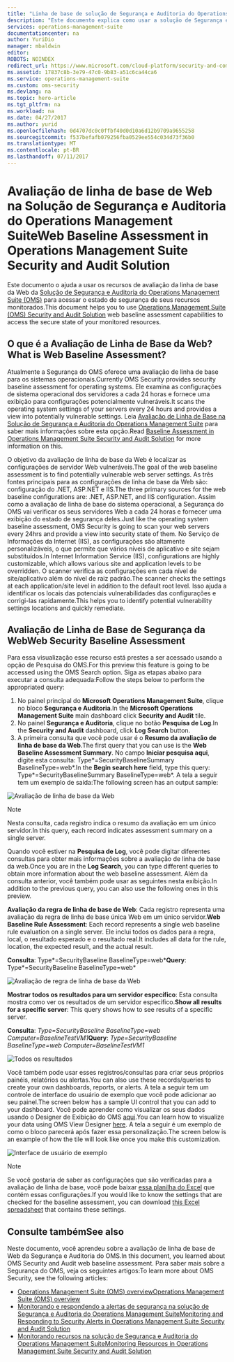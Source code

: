 ```yaml
---
title: "Linha de base de solução de Segurança e Auditoria do Operations Management Suite | Microsoft Docs"
description: "Este documento explica como usar a solução de Segurança e Auditoria do OMS para realizar uma avaliação de linha de base de Web de todos os servidores Web para fins de conformidade e segurança."
services: operations-management-suite
documentationcenter: na
author: YuriDio
manager: mbaldwin
editor: 
ROBOTS: NOINDEX
redirect_url: https://www.microsoft.com/cloud-platform/security-and-compliance
ms.assetid: 17837c8b-3e79-47c0-9b83-a51c6ca44ca6
ms.service: operations-management-suite
ms.custom: oms-security
ms.devlang: na
ms.topic: hero-article
ms.tgt_pltfrm: na
ms.workload: na
ms.date: 04/27/2017
ms.author: yurid
ms.openlocfilehash: 0d4707dc0c0ffbf40d0d10a6d12b9709a9655258
ms.sourcegitcommit: f537befafb079256fba0529ee554c034d73f36b0
ms.translationtype: MT
ms.contentlocale: pt-BR
ms.lasthandoff: 07/11/2017
---
```

# <a name="web-baseline-assessment-in-operations-management-suite-security-and-audit-solution"></a><span data-ttu-id="36683-103">Avaliação de linha de base de Web na Solução de Segurança e Auditoria do Operations Management Suite</span><span class="sxs-lookup"><span data-stu-id="36683-103">Web Baseline Assessment in Operations Management Suite Security and Audit Solution</span></span>
<span data-ttu-id="36683-104">Este documento o ajuda a usar os recursos de avaliação da linha de base da Web da [Solução de Segurança e Auditoria do Operations Management Suite (OMS)](operations-management-suite-overview.md) para acessar o estado de segurança de seus recursos monitorados.</span><span class="sxs-lookup"><span data-stu-id="36683-104">This document helps you to use [Operations Management Suite (OMS) Security and Audit Solution](operations-management-suite-overview.md) web baseline assessment capabilities to access the secure state of your monitored resources.</span></span>

## <a name="what-is-web-baseline-assessment"></a><span data-ttu-id="36683-105">O que é a Avaliação de Linha de Base da Web?</span><span class="sxs-lookup"><span data-stu-id="36683-105">What is Web Baseline Assessment?</span></span>
<span data-ttu-id="36683-106">Atualmente a Segurança do OMS oferece uma avaliação de linha de base para os sistemas operacionais.</span><span class="sxs-lookup"><span data-stu-id="36683-106">Currently OMS Security provides security baseline assessment for operating systems.</span></span> <span data-ttu-id="36683-107">Ele examina as configurações de sistema operacional dos servidores a cada 24 horas e fornece uma exibição para configurações potencialmente vulneráveis.</span><span class="sxs-lookup"><span data-stu-id="36683-107">It scans the operating system settings of your servers every 24 hours and provides a view into potentially vulnerable settings.</span></span> <span data-ttu-id="36683-108">Leia [Avaliação de Linha de Base na Solução de Segurança e Auditoria do Operations Management Suite](oms-security-baseline.md) para saber mais informações sobre esta opção.</span><span class="sxs-lookup"><span data-stu-id="36683-108">Read [Baseline Assessment in Operations Management Suite Security and Audit Solution](oms-security-baseline.md) for more information on this.</span></span>

<span data-ttu-id="36683-109">O objetivo da avaliação de linha de base da Web é localizar as configurações de servidor Web vulneráveis.</span><span class="sxs-lookup"><span data-stu-id="36683-109">The goal of the web baseline assessment is to find potentially vulnerable web server settings.</span></span> <span data-ttu-id="36683-110">As três fontes principais para as configurações de linha de base da Web são: configuração do .NET, ASP.NET e IIS.</span><span class="sxs-lookup"><span data-stu-id="36683-110">The three primary sources for the web baseline configurations are: .NET, ASP.NET, and IIS configuration.</span></span>  <span data-ttu-id="36683-111">Assim como a avaliação de linha de base do sistema operacional, a Segurança do OMS vai verificar os seus servidores Web a cada 24 horas e fornecer uma exibição do estado de segurança deles.</span><span class="sxs-lookup"><span data-stu-id="36683-111">Just like the operating system baseline assessment, OMS Security is going to scan your web servers every 24hrs and provide a view into security state of them.</span></span>  <span data-ttu-id="36683-112">No Serviço de Informações da Internet (IIS), as configurações são altamente personalizáveis, o que permite que vários níveis de aplicativo e site sejam substituídos.</span><span class="sxs-lookup"><span data-stu-id="36683-112">In Internet Information Service (IIS), configurations are highly customizable, which allows various site and application levels to be overridden.</span></span> <span data-ttu-id="36683-113">O scanner verifica as configurações em cada nível de site/aplicativo além do nível de raiz padrão.</span><span class="sxs-lookup"><span data-stu-id="36683-113">The scanner checks the settings at each application/site level in addition to the default root level.</span></span> <span data-ttu-id="36683-114">Isso ajuda a identificar os locais das potenciais vulnerabilidades das configurações e corrigi-las rapidamente.</span><span class="sxs-lookup"><span data-stu-id="36683-114">This helps you to identify potential vulnerability settings locations and quickly remediate.</span></span>


## <a name="web-security-baseline-assessment"></a><span data-ttu-id="36683-115">Avaliação de Linha de Base de Segurança da Web</span><span class="sxs-lookup"><span data-stu-id="36683-115">Web Security Baseline Assessment</span></span>
<span data-ttu-id="36683-116">Para essa visualização esse recurso está prestes a ser acessado usando a opção de Pesquisa do OMS.</span><span class="sxs-lookup"><span data-stu-id="36683-116">For this preview this feature is going to be accessed using the OMS Search option.</span></span> <span data-ttu-id="36683-117">Siga as etapas abaixo para executar a consulta adequada:</span><span class="sxs-lookup"><span data-stu-id="36683-117">Follow the steps below to perform the appropriated query:</span></span>

1. <span data-ttu-id="36683-118">No painel principal do **Microsoft Operations Management Suite**, clique no bloco **Segurança e Auditoria**.</span><span class="sxs-lookup"><span data-stu-id="36683-118">In the **Microsoft Operations Management Suite** main dashboard click **Security and Audit** tile.</span></span>
2. <span data-ttu-id="36683-119">No painel **Segurança e Auditoria**, clique no botão **Pesquisa de Log**.</span><span class="sxs-lookup"><span data-stu-id="36683-119">In the **Security and Audit** dashboard, click **Log Search** button.</span></span>
3. <span data-ttu-id="36683-120">A primeira consulta que você pode usar é o **Resumo da avaliação de linha de base da Web**.</span><span class="sxs-lookup"><span data-stu-id="36683-120">The first query that you can use is the **Web Baseline Assessment Summary**.</span></span> <span data-ttu-id="36683-121">No campo **Iniciar pesquisa aqui**, digite esta consulta: Type*=SecurityBaselineSummary BaselineType=web*.</span><span class="sxs-lookup"><span data-stu-id="36683-121">In the **Begin search here** field, type this query: Type*=SecurityBaselineSummary BaselineType=web*.</span></span> <span data-ttu-id="36683-122">A tela a seguir tem um exemplo de saída:</span><span class="sxs-lookup"><span data-stu-id="36683-122">The following screen has an output sample:</span></span>

![Avaliação de linha de base da Web](./media/oms-security-web-baseline/oms-security-web-baseline-fig1-new.png)

> [!NOTE]
> <span data-ttu-id="36683-124">Nesta consulta, cada registro indica o resumo da avaliação em um único servidor.</span><span class="sxs-lookup"><span data-stu-id="36683-124">In this query, each record indicates assessment summary on a single server.</span></span>

<span data-ttu-id="36683-125">Quando você estiver na **Pesquisa de Log**, você pode digitar diferentes consultas para obter mais informações sobre a avaliação de linha de base da web.</span><span class="sxs-lookup"><span data-stu-id="36683-125">Once you are in the **Log Search**, you can type different queries to obtain more information about the web baseline assessment.</span></span> <span data-ttu-id="36683-126">Além da consulta anterior, você também pode usar as seguintes nesta exibição.</span><span class="sxs-lookup"><span data-stu-id="36683-126">In addition to the previous query, you can also use the following ones in this preview.</span></span>

<span data-ttu-id="36683-127">**Avaliação da regra de linha de base de Web**: Cada registro representa uma avaliação da regra de linha de base única Web em um único servidor.</span><span class="sxs-lookup"><span data-stu-id="36683-127">**Web Baseline Rule Assessment**: Each record represents a single web baseline rule evaluation on a single server.</span></span> <span data-ttu-id="36683-128">Ele inclui todos os dados para a regra, local, o resultado esperado e o resultado real.</span><span class="sxs-lookup"><span data-stu-id="36683-128">It includes all data for the rule, location, the expected result, and the actual result.</span></span>

<span data-ttu-id="36683-129">**Consulta**: Type*=SecurityBaseline BaselineType=web*</span><span class="sxs-lookup"><span data-stu-id="36683-129">**Query**: Type*=SecurityBaseline BaselineType=web*</span></span>

![Avaliação de regra de linha de base da Web](./media/oms-security-web-baseline/oms-security-web-baseline-fig2.png)

<span data-ttu-id="36683-131">**Mostrar todos os resultados para um servidor específico**: Esta consulta mostra como ver os resultados de um servidor específico.</span><span class="sxs-lookup"><span data-stu-id="36683-131">**Show all results for a specific server**: This query shows how to see results of a specific server.</span></span>

<span data-ttu-id="36683-132">**Consulta**: *Type=SecurityBaseline BaselineType=web Computer=BaselineTestVM1*</span><span class="sxs-lookup"><span data-stu-id="36683-132">**Query**: *Type=SecurityBaseline BaselineType=web Computer=BaselineTestVM1*</span></span>

![Todos os resultados](./media/oms-security-web-baseline/oms-security-web-baseline-fig3.png)

<span data-ttu-id="36683-134">Você também pode usar esses registros/consultas para criar seus próprios painéis, relatórios ou alertas.</span><span class="sxs-lookup"><span data-stu-id="36683-134">You can also use these records/queries to create your own dashboards, reports, or alerts.</span></span> <span data-ttu-id="36683-135">A tela a seguir tem um controle de interface do usuário de exemplo que você pode adicionar ao seu painel.</span><span class="sxs-lookup"><span data-stu-id="36683-135">The screen below has a sample UI control that you can add to your dashboard.</span></span> <span data-ttu-id="36683-136">Você pode aprender como visualizar os seus dados usando o Designer de Exibição do OMS [aqui](https://blogs.technet.microsoft.com/msoms/2016/06/30/oms-view-designer-visualize-your-data-your-way/).</span><span class="sxs-lookup"><span data-stu-id="36683-136">You can learn how to visualize your data using OMS View Designer [here](https://blogs.technet.microsoft.com/msoms/2016/06/30/oms-view-designer-visualize-your-data-your-way/).</span></span> <span data-ttu-id="36683-137">A tela a seguir é um exemplo de como o bloco parecerá após fazer essa personalização.</span><span class="sxs-lookup"><span data-stu-id="36683-137">The screen below is an example of how the tile will look like once you make this customization.</span></span>

![Interface de usuário de exemplo](./media/oms-security-web-baseline/oms-security-web-baseline-fig4.png)

> [!NOTE]
> <span data-ttu-id="36683-139">Se você gostaria de saber as configurações que são verificadas para a avaliação de linha de base, você pode baixar [essa planilha do Excel](https://gallery.technet.microsoft.com/OMS-Web-Baseline-1e811690) que contém essas configurações.</span><span class="sxs-lookup"><span data-stu-id="36683-139">If you would like to know the settings that are checked for the baseline assessment, you can download [this Excel spreadsheet](https://gallery.technet.microsoft.com/OMS-Web-Baseline-1e811690) that contains these settings.</span></span>

## <a name="see-also"></a><span data-ttu-id="36683-140">Consulte também</span><span class="sxs-lookup"><span data-stu-id="36683-140">See also</span></span>
<span data-ttu-id="36683-141">Neste documento, você aprendeu sobre a avaliação de linha de base de Web da Segurança e Auditoria do OMS.</span><span class="sxs-lookup"><span data-stu-id="36683-141">In this document, you learned about OMS Security and Audit web baseline assessment.</span></span> <span data-ttu-id="36683-142">Para saber mais sobre a Segurança do OMS, veja os seguintes artigos:</span><span class="sxs-lookup"><span data-stu-id="36683-142">To learn more about OMS Security, see the following articles:</span></span>

* [<span data-ttu-id="36683-143">Operations Management Suite (OMS) overview</span><span class="sxs-lookup"><span data-stu-id="36683-143">Operations Management Suite (OMS) overview</span></span>](operations-management-suite-overview.md)
* [<span data-ttu-id="36683-144">Monitorando e respondendo a alertas de segurança na solução de Segurança e Auditoria do Operations Management Suite</span><span class="sxs-lookup"><span data-stu-id="36683-144">Monitoring and Responding to Security Alerts in Operations Management Suite Security and Audit Solution</span></span>](oms-security-responding-alerts.md)
* [<span data-ttu-id="36683-145">Monitorando recursos na solução de Segurança e Auditoria do Operations Management Suite</span><span class="sxs-lookup"><span data-stu-id="36683-145">Monitoring Resources in Operations Management Suite Security and Audit Solution</span></span>](oms-security-monitoring-resources.md)

